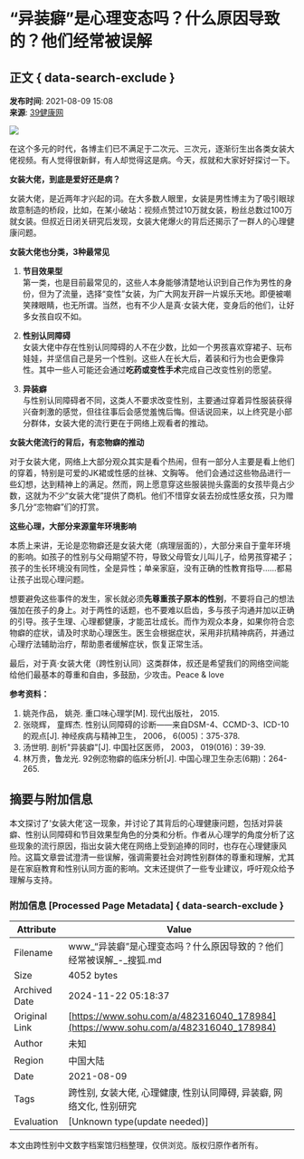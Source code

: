 # “异装癖”是心理变态吗？什么原因导致的？他们经常被误解

## 正文 { data-search-exclude }


**发布时间**: 2021-08-09 15:08  
**来源**: [39健康网](https://www.sohu.com/a/482316040_178984?spm=smpc.content-abroad.content.1.1732252639989EYMSdCh)

![](https://p8.itc.cn/images01/20210809/36a7cf6739f64f5d9b4261de9e8f90f7.png)

在这个多元的时代，各博主们已不满足于二次元、三次元，逐渐衍生出各类女装大佬视频。有人觉得很新鲜，有人却觉得这是病。今天，叔就和大家好好探讨一下。

**女装大佬，到底是爱好还是病？**

女装大佬，是近两年才兴起的词。在大多数人眼里，女装是男性博主为了吸引眼球故意制造的桥段，比如，在某小破站：视频点赞过10万就女装，粉丝总数过100万就女装。但叔近日闭关研究后发现，女装大佬爆火的背后还揭示了一群人的心理健康问题。

**女装大佬也分类，3种最常见**

1. **节目效果型**  
   第一类，也是目前最常见的，这些人本身能够清楚地认识到自己作为男性的身份，但为了流量，选择“变性”女装，为广大网友开辟一片娱乐天地。即便被嘲笑辣眼睛，也无所谓。当然，也有不少人是真·女装大佬，变身后的他们，让好多女孩自叹不如。

2. **性别认同障碍**  
   女装大佬中存在性别认同障碍的人不在少数，比如一个男孩喜欢穿裙子、玩布娃娃，并坚信自己是另一个性别。这些人在长大后，着装和行为也会更像异性。其中一些人可能还会通过**吃药或变性手术**完成自己改变性别的愿望。

3. **异装癖**  
   与性别认同障碍者不同，这类人不要求改变性别，主要通过穿着异性服装获得兴奋刺激的感觉，但往往事后会感觉羞愧后悔。但话说回来，以上终究是小部分群体，女装大佬的流行更在于网络上观看者的推动。

**女装大佬流行的背后，有恋物癖的推动**

对于女装大佬，网络上大部分观众其实是看个热闹，但有一部分人主要是看上他们的穿着，特别是可爱的JK裙或性感的丝袜、文胸等。 他们会通过这些物品进行一些幻想，达到精神上的满足。然而，网上愿意穿这些服装抛头露面的女孩毕竟占少数，这就为不少“女装大佬”提供了商机。他们不惜穿女装去扮成性感女孩，只为赠多几分“恋物癖”们的打赏。

**这些心理，大部分来源童年环境影响**

本质上来讲，无论是恋物癖还是女装大佬（病理层面的），大部分来自于童年环境的影响。如孩子的性别与父母期望不符，导致父母管女儿叫儿子，给男孩穿裙子；孩子的生长环境没有同性，全是异性；单亲家庭，没有正确的性教育指导……都易让孩子出现心理问题。

想要避免这些事件的发生，家长就必须**先尊重孩子原本的性别**，不要将自己的想法强加在孩子的身上。对于两性的话题，也不要难以启齿，多与孩子沟通并加以正确的引导。孩子生理、心理都健康，才能茁壮成长。而作为观众本身，如果你符合恋物癖的症状，请及时求助心理医生。医生会根据症状，采用非抗精神病药，并通过心理疗法辅助治疗，帮助患者缓解症状，恢复正常生活。

最后，对于真·女装大佬（跨性别认同）这类群体，叔还是希望我们的网络空间能给他们最基本的尊重和自由，多鼓励，少攻击。Peace & love

**参考资料：**

1. 姚尧作品， 姚尧. 重口味心理学\[M\]. 现代出版社， 2015.
2. 张晓辉， 童辉杰. 性别认同障碍的诊断——来自DSM-4、CCMD-3、ICD-10的观点\[J\]. 神经疾病与精神卫生， 2006， 6(005)：375-378.
3. 汤世明. 剖析"异装癖"\[J\]. 中国社区医师， 2003， 019(016)：39-39.
4. 林万贵，鲁龙光. 92例恋物癖的临床分析\[J\]. 中国心理卫生杂志(6期)：264-265.

## 摘要与附加信息

<!-- tcd_abstract -->
本文探讨了‘女装大佬’这一现象，并讨论了其背后的心理健康问题，包括对异装癖、性别认同障碍和节目效果型角色的分类和分析。作者从心理学的角度分析了这些现象的流行原因，指出女装大佬在网络上受到追捧的同时，也存在心理健康风险。这篇文章尝试澄清一些误解，强调需要社会对跨性别群体的尊重和理解，尤其是在家庭教育和性别认同方面的影响。文末还提供了一些专业建议，呼吁观众给予理解与支持。
<!-- tcd_abstract_end -->

### 附加信息 [Processed Page Metadata] { data-search-exclude }

| Attribute       | Value                                  |
|-----------------|----------------------------------------|
| Filename        | www_“异装癖”是心理变态吗？什么原因导致的？他们经常被误解_-_搜狐.md                             |
| Size            | 4052 bytes                           |
| Archived Date   | 2024-11-22 05:18:37                             |
| Original Link   | [https://www.sohu.com/a/482316040_178984](https://www.sohu.com/a/482316040_178984)                       |
| Author          | 未知                               |
| Region          | 中国大陆                               |
| Date            | 2021-08-09                                 |
| Tags            | 跨性别, 女装大佬, 心理健康, 性别认同障碍, 异装癖, 网络文化, 性别研究                                 |
| Evaluation            | [Unknown type(update needed)]                                 |
<!-- tcd_table_end -->

本文由跨性别中文数字档案馆归档整理，仅供浏览。版权归原作者所有。
